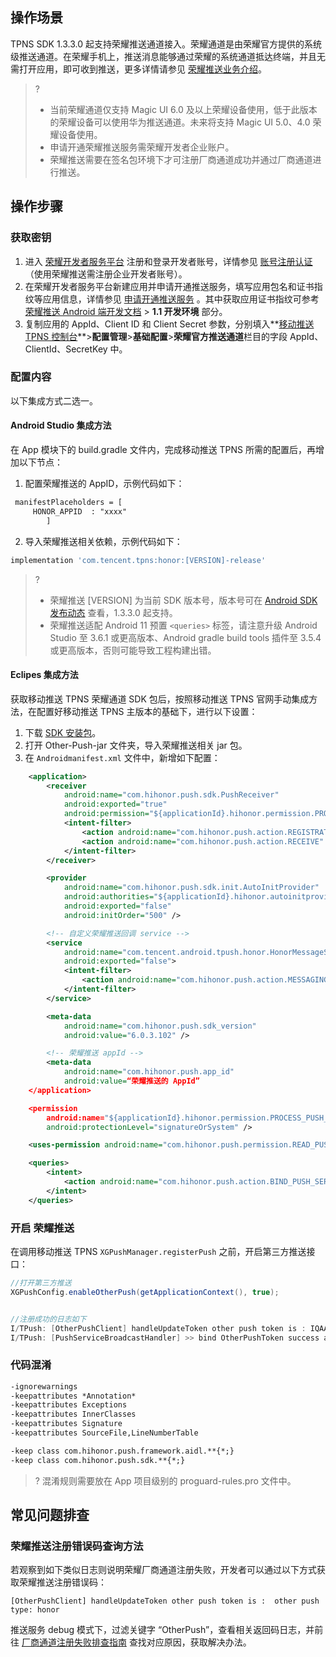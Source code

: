 ## 操作场景
TPNS SDK 1.3.3.0 起支持荣耀推送通道接入。荣耀通道是由荣耀官方提供的系统级推送通道。在荣耀手机上，推送消息能够通过荣耀的系统通道抵达终端，并且无需打开应用，即可收到推送，更多详情请参见 [荣耀推送业务介绍](https://developer.hihonor.com/doc/guides/100220)。

>?
> - 当前荣耀通道仅支持 Magic UI 6.0 及以上荣耀设备使用，低于此版本的荣耀设备可以使用华为推送通道。未来将支持 Magic UI 5.0、4.0 荣耀设备使用。
> - 申请开通荣耀推送服务需荣耀开发者企业账户。
> - 荣耀推送需要在签名包环境下才可注册厂商通道成功并通过厂商通道进行推送。

## 操作步骤

### 获取密钥
1. 进入 [荣耀开发者服务平台](https://developer.hihonor.com/) 注册和登录开发者账号，详情参见 [账号注册认证](https://developer.hihonor.com/cn/doc/guides/100084)（使用荣耀推送需注册企业开发者账号）。
2. 在荣耀开发者服务平台新建应用并申请开通推送服务，填写应用包名和证书指纹等应用信息，详情参见 [申请开通推送服务](https://developer.hihonor.com/doc/guides/100221) 。其中获取应用证书指纹可参考 [荣耀推送 Android 端开发文档](https://developer.hihonor.com/doc/guides/100223) > **1.1 开发环境** 部分。
3. 复制应用的 AppId、Client ID 和 Client Secret 参数，分别填入**[移动推送 TPNS 控制台](https://console.cloud.tencent.com/tpns)**>**配置管理**>**基础配置**>**荣耀官方推送通道**栏目的字段 AppId、ClientId、SecretKey 中。


###  配置内容
以下集成方式二选一。
#### Android Studio 集成方法

在 App 模块下的 build.gradle 文件内，完成移动推送 TPNS 所需的配置后，再增加以下节点：
1. 配置荣耀推送的 AppID，示例代码如下：
```xml
 manifestPlaceholders = [
	 HONOR_APPID  : "xxxx"
        ]
```
2. 导入荣耀推送相关依赖，示例代码如下：
```groovy
implementation 'com.tencent.tpns:honor:[VERSION]-release'
```

>? 
> - 荣耀推送 [VERSION] 为当前 SDK 版本号，版本号可在 [Android SDK 发布动态](https://cloud.tencent.com/document/product/548/44520) 查看，1.3.3.0 起支持。
> - 荣耀推送适配 Android 11 预置 `<queries>` 标签，请注意升级 Android Studio 至 3.6.1 或更高版本、Android gradle build tools 插件至 3.5.4 或更高版本，否则可能导致工程构建出错。


#### Eclipes 集成方法
获取移动推送 TPNS 荣耀通道 SDK 包后，按照移动推送 TPNS 官网手动集成方法，在配置好移动推送 TPNS 主版本的基础下，进行以下设置：

1. 下载 [SDK 安装包](https://console.cloud.tencent.com/tpns/sdkdownload)。
2. 打开 Other-Push-jar 文件夹，导入荣耀推送相关 jar 包。
2. 在 `Androidmanifest.xml` 文件中，新增如下配置：
```xml
    <application>
        <receiver
            android:name="com.hihonor.push.sdk.PushReceiver"
            android:exported="true"
            android:permission="${applicationId}.hihonor.permission.PROCESS_PUSH_MSG">
            <intent-filter>
                <action android:name="com.hihonor.push.action.REGISTRATION" />
                <action android:name="com.hihonor.push.action.RECEIVE" />
            </intent-filter>
        </receiver>

        <provider
            android:name="com.hihonor.push.sdk.init.AutoInitProvider"
            android:authorities="${applicationId}.hihonor.autoinitprovider"
            android:exported="false"
            android:initOrder="500" />

        <!-- 自定义荣耀推送回调 service -->
        <service
            android:name="com.tencent.android.tpush.honor.HonorMessageService"
            android:exported="false">
            <intent-filter>
                <action android:name="com.hihonor.push.action.MESSAGING_EVENT" />
            </intent-filter>
        </service>

        <meta-data
            android:name="com.hihonor.push.sdk_version"
            android:value="6.0.3.102" />

        <!-- 荣耀推送 appId -->
        <meta-data
            android:name="com.hihonor.push.app_id"
            android:value=“荣耀推送的 AppId”
    </application>

    <permission
        android:name="${applicationId}.hihonor.permission.PROCESS_PUSH_MSG"
        android:protectionLevel="signatureOrSystem" />

    <uses-permission android:name="com.hihonor.push.permission.READ_PUSH_NOTIFICATION_INFO" />

    <queries>
        <intent>
            <action android:name="com.hihonor.push.action.BIND_PUSH_SERVICE" />
        </intent>
    </queries>
```


### 开启 荣耀推送
在调用移动推送 TPNS  `XGPushManager.registerPush` 之前，开启第三方推送接口：
```java
//打开第三方推送
XGPushConfig.enableOtherPush(getApplicationContext(), true);


//注册成功的日志如下
I/TPush: [OtherPushClient] handleUpdateToken other push token is : IQAAAACy0Ps******GlJi_5-0rpskunnNMcat35HA  other push type: honor
I/TPush: [PushServiceBroadcastHandler] >> bind OtherPushToken success ack with [accId = 150000****  , rsp = 0]  token = 01a22******ed343 otherPushType = honor otherPushToken = IQAAAACy0Ps******GlJi_5-0rpskunnNMcat35HA 

```

### 代码混淆

```xml
-ignorewarnings
-keepattributes *Annotation*
-keepattributes Exceptions
-keepattributes InnerClasses
-keepattributes Signature
-keepattributes SourceFile,LineNumberTable

-keep class com.hihonor.push.framework.aidl.**{*;}
-keep class com.hihonor.push.sdk.**{*;}
```

>? 混淆规则需要放在 App 项目级别的 proguard-rules.pro 文件中。
>


## 常见问题排查

### 荣耀推送注册错误码查询方法

若观察到如下类似日志则说明荣耀厂商通道注册失败，开发者可以通过以下方式获取荣耀推送注册错误码：
```
[OtherPushClient] handleUpdateToken other push token is :  other push type: honor
```

推送服务 debug 模式下，过滤关键字 “OtherPush”，查看相关返回码日志，并前往 [厂商通道注册失败排查指南](https://cloud.tencent.com/document/product/548/45659) 查找对应原因，获取解决办法。

